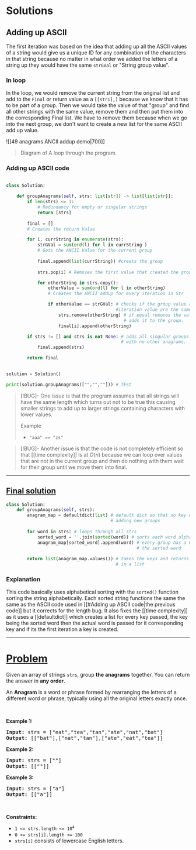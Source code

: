 # Solutions
## Adding up ASCII
The first iteration was based on the idea that adding up all the ASCII values of a string would give us a unique ID for any combination of the characters in that string because no matter in what order we added the letters of a string up they would have the same `strGVal` or "String group value". 

### In loop
In the loop, we would remove the current string from the original list and add to the `Final` or return value as a `[[str1],]` because we know that it has to be part of a group. Then we would take the value of that "group" and find all other strings with the same value, remove them and then put them into the corresponding Final list. We have to remove them because when we go into the next group, we don't want to create a new list for the same ASCII add up value. 

![[49 anagrams ANCII addup demo|700]]
> Diagram of A loop through the program.

### Adding up ASCII code
```python

class Solution:
    
    def groupAnagrams(self, strs: list[str]) -> list[list[str]]:
        if len(strs) <= 1: 
            # Redundancy for empty or singular strings
            return [strs]  
        
        final = [] 
        # Creates the return Value

        for i, currString in enumerate(strs):
            strGVal = sum(ord(l) for l in currString ) 
            # Gets the ANCII Value for the current group
            
            final.append(list(currString)) #creats the group 
            
            strs.pop(i) # Removes the first value that created the group

            for otherString in strs.copy():
                otherValue = sum(ord(l) for l in otherString) 
                # Creates the ANCII addup for every iteration in Str

                if otherValue == strGVal: # checks if the group value and 
								          #iteration value are the same 
                    strs.remove(otherString) # if equal removes the value and 
								             # adds it to the group.
                    final[i].append(otherString)

        if strs != [] and strs is not None: # adds all singular groups groups 
									        # with no other anagrams.
            final.append(strs)

        return final 
        

solution = Solution()

print(solution.groupAnagrams(["","",""])) # TEst
```


> [!BUG]-
> One issue is that the program assumes that all strings will have the same length which turns out not to be true this causing smaller strings to add up to larger strings containing characters with lower values. 
>    
>  Example
>  - `"aaa" == "zs"`

> [!BUG]-
> Another issue is that the code is not completely efficient so that [[time complexity]] is at $O(n)$ because we can loop over values that are not in the current group and then do nothing with them wait for their group until we move them into final. 

---
## [Final solution](https://leetcode.com/problems/group-anagrams/solutions/3687735/beats-100-c-java-python-beginner-friendly/)
```python
class Solution:
    def groupAnagrams(self, strs):
        anagram_map = defaultdict(list) # default dict so that no key error when 
								        # adding new groups
        
        for word in strs: # loops through all strs
            sorted_word = ''.join(sorted(word)) # sorts each word alphabetically
            anagram_map[sorted_word].append(word) # every group has a key thats 
												  # the sorted word
        
        return list(anagram_map.values()) # takes the keys and returns them each 
									      # in a list
```

### Explanation 
This code basically uses alphabetical sorting with the `sorted()` function sorting the string alphabetically. Each sorted string functions the same the same as the ASCII code used in [[#Adding up ASCII code|the previous code]] but it corrects for the length bug. It also fixes the [[time complexity]] as it uses a [[defaultdict]] which creates a list for every key passed, the key being the sorted word then the actual word is passed for it corresponding key and if its the first iteration a key is created.



---
# [Problem](https://leetcode.com/problems/group-anagrams/)

<div class="px-5 pt-4"><div class="flex"></div><div class="xFUwe" data-track-load="description_content"><p>Given an array of strings <code>strs</code>, group <strong>the anagrams</strong> together. You can return the answer in <strong>any order</strong>.</p>

<p>An <strong>Anagram</strong> is a word or phrase formed by rearranging the letters of a different word or phrase, typically using all the original letters exactly once.</p>

<p>&nbsp;</p>
<p><strong class="example">Example 1:</strong></p>
<pre><strong>Input:</strong> strs = ["eat","tea","tan","ate","nat","bat"]
<strong>Output:</strong> [["bat"],["nat","tan"],["ate","eat","tea"]]
</pre><p><strong class="example">Example 2:</strong></p>
<pre><strong>Input:</strong> strs = [""]
<strong>Output:</strong> [[""]]
</pre><p><strong class="example">Example 3:</strong></p>
<pre><strong>Input:</strong> strs = ["a"]
<strong>Output:</strong> [["a"]]
</pre>
<p>&nbsp;</p>
<p><strong>Constraints:</strong></p>

<ul>
	<li><code>1 &lt;= strs.length &lt;= 10<sup>4</sup></code></li>
	<li><code>0 &lt;= strs[i].length &lt;= 100</code></li>
	<li><code>strs[i]</code> consists of lowercase English letters.</li>
</ul>
</div></div>
